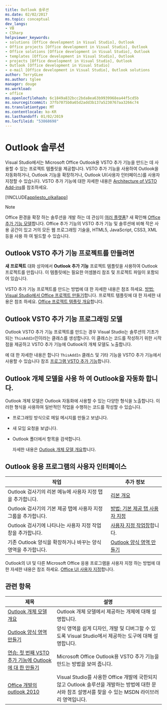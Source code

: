```yaml
---
title: Outlook 솔루션
ms.date: 02/02/2017
ms.topic: conceptual
dev_langs:
- VB
- CSharp
helpviewer_keywords:
- solutions [Office development in Visual Studio], Outlook
- Office projects [Office development in Visual Studio], Outlook
- Office solutions [Office development in Visual Studio], Outlook
- templates [Office development in Visual Studio], Outlook
- projects [Office development in Visual Studio], Outlook
- Outlook [Office development in Visual Studio]
- e-mail [Office development in Visual Studio], Outlook solutions
author: TerryGLee
ms.author: tglee
manager: douge
ms.workload:
- office
ms.openlocfilehash: 6c1849a832bcc2bda8ea63b9939968ea44f5cd5b
ms.sourcegitcommit: 37fb7075b0a65d2add3b137a5230767aa3266c74
ms.translationtype: MT
ms.contentlocale: ko-KR
ms.lasthandoff: 01/02/2019
ms.locfileid: "53868698"
---
```

# <a name="outlook-solutions"></a>Outlook 솔루션
  Visual Studio에서는 Microsoft Office Outlook용 VSTO 추가 기능을 만드는 데 사용할 수 있는 프로젝트 템플릿을 제공합니다. VSTO 추가 기능을 사용하여 Outlook을 자동화하거나, Outlook 기능을 확장하거나, Outlook UI(사용자 인터페이스)를 사용자 지정할 수 있습니다. VSTO 추가 기능에 대한 자세한 내용은 [Architecture of VSTO Add-ins](../vsto/architecture-of-vsto-add-ins.md)를 참조하세요.  
  
 [!INCLUDE[appliesto_olkallapp](../vsto/includes/appliesto-olkallapp-md.md)]  
  
> [!NOTE]  
>  Office 환경을 확장 하는 솔루션을 개발 하는 데 관심이 [여러 플랫폼](https://dev.office.com/add-in-availability)? 새 확인해 [Office 추가 기능 모델](https://dev.office.com/docs/add-ins/overview/office-add-ins)합니다. Office 추가 기능의 VSTO 추가 기능 및 솔루션에 비해 작은 사용 공간이 있고 거의 모든 웹 프로그래밍 기술을, HTML5, JavaScript, CSS3, XML 등을 사용 하 여 빌드할 수 있습니다.  
  
## <a name="create-an-outlook-vsto-add-in-project"></a>Outlook VSTO 추가 기능 프로젝트를 만들려면  
 **새 프로젝트** 대화 상자에서 **Outlook 추가 기능** 프로젝트 템플릿을 사용하여 Outlook 프로젝트를 만듭니다. 이 템플릿에는 필요한 어셈블리 참조 및 프로젝트 파일이 포함되어 있습니다.  
  
 VSTO 추가 기능 프로젝트를 만드는 방법에 대 한 자세한 내용은 참조 하세요. [방법: Visual Studio에서 Office 프로젝트 만들기](../vsto/how-to-create-office-projects-in-visual-studio.md)합니다. 프로젝트 템플릿에 대 한 자세한 내용은 참조 하세요. [Office 프로젝트 템플릿 개요](../vsto/office-project-templates-overview.md)합니다.  
  
## <a name="outlook-vsto-add-in-programming-model"></a>Outlook VSTO 추가 기능 프로그래밍 모델  
 Outlook VSTO 추가 기능 프로젝트를 만드는 경우 Visual Studio는 솔루션의 기초가 되는 `ThisAddIn`인이라는 클래스를 생성합니다. 이 클래스는 코드를 작성하기 위한 시작점을 제공하고 VSTO 추가 기능에 Outlook의 개체 모델도 노출합니다.  
  
 에 대 한 자세한 내용은 합니다 `ThisAddIn` 클래스 및 기타 기능을 VSTO 추가 기능에서 사용할 수 있습니다 참조 [프로그램 VSTO 추가 기능](../vsto/programming-vsto-add-ins.md)합니다.  
  
## <a name="automate-outlook-by-using-the-outlook-object-model"></a>Outlook 개체 모델을 사용 하 여 Outlook을 자동화 합니다.  
 Outlook 개체 모델은 Outlook 자동화에 사용할 수 있는 다양한 형식을 노출합니다. 이러한 형식을 사용하여 일반적인 작업을 수행하는 코드를 작성할 수 있습니다.  
  
- 프로그래밍 방식으로 메일 메시지를 만들고 보냅니다.  
  
- 새 모임 요청을 보냅니다.  
  
- Outlook 폴더에서 항목을 검색합니다.  
  
  자세한 내용은 [Outlook 개체 모델 개요](../vsto/outlook-object-model-overview.md)합니다.  
  
## <a name="customize-the-user-interface-of-an-outlook-application"></a>Outlook 응용 프로그램의 사용자 인터페이스  
  
|작업|추가 정보|  
|----------|--------------------------|  
|Outlook 검사기의 리본 메뉴에 사용자 지정 탭을 추가합니다.|[리본 개요](../vsto/ribbon-overview.md)|  
|Outlook 검사기의 기본 제공 탭에 사용자 지정 그룹을 추가합니다.|[방법: 기본 제공 탭 사용자 지정](../vsto/how-to-customize-a-built-in-tab.md)|  
|Outlook 검사기에 나타나는 사용자 지정 작업창을 추가합니다.|[사용자 지정 작업창](../vsto/custom-task-panes.md)합니다.|  
|기존 Outlook 양식을 확장하거나 바꾸는 양식 영역을 추가합니다.|[Outlook 양식 영역 만들기](../vsto/creating-outlook-form-regions.md)|  
  
 Outlook의 UI 및 다른 Microsoft Office 응용 프로그램을 사용자 지정 하는 방법에 대 한 자세한 내용은 참조 하세요. [Office UI 사용자 지정](../vsto/office-ui-customization.md)합니다.  
  
## <a name="related-topics"></a>관련 항목  
  
|제목|설명|  
|-----------|-----------------|  
|[Outlook 개체 모델 개요](../vsto/outlook-object-model-overview.md)|Outlook 개체 모델에서 제공하는 개체에 대해 설명합니다.|  
|[Outlook 양식 영역 만들기](../vsto/creating-outlook-form-regions.md)|양식 영역을 쉽게 디자인, 개발 및 디버그할 수 있도록 Visual Studio에서 제공하는 도구에 대해 설명합니다.|  
|[연습: 첫 번째 VSTO 추가 기능에 Outlook에 대 한 만들기](../vsto/walkthrough-creating-your-first-vsto-add-in-for-outlook.md)|Microsoft Office Outlook용 VSTO 추가 기능을 만드는 방법을 보여 줍니다.|  
|[Office 개발의 outlook 2010](http://go.microsoft.com/fwlink/?LinkId=199013)|Visual Studio를 사용한 Office 개발에 국한되지 않고 Outlook 솔루션을 개발하는 방법에 대한 문서와 참조 설명서를 찾을 수 있는 MSDN 라이브러리 영역입니다.|  
